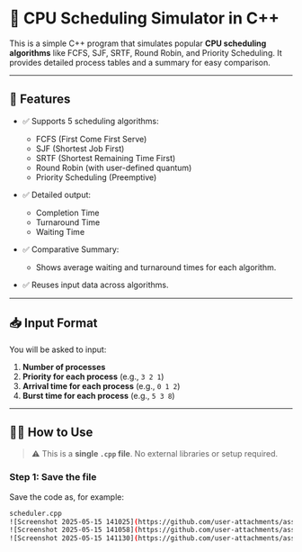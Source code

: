 # 🧮 CPU Scheduling Simulator in C++

This is a simple C++ program that simulates popular **CPU scheduling algorithms** like FCFS, SJF, SRTF, Round Robin, and Priority Scheduling. It provides detailed process tables and a summary for easy comparison.

---

## 🚀 Features

- ✅ Supports 5 scheduling algorithms:
  - FCFS (First Come First Serve)
  - SJF (Shortest Job First)
  - SRTF (Shortest Remaining Time First)
  - Round Robin (with user-defined quantum)
  - Priority Scheduling (Preemptive)

- ✅ Detailed output:
  - Completion Time
  - Turnaround Time
  - Waiting Time

- ✅ Comparative Summary:
  - Shows average waiting and turnaround times for each algorithm.

- ✅ Reuses input data across algorithms.

---

## 📥 Input Format

You will be asked to input:

1. **Number of processes**
2. **Priority for each process** (e.g., `3 2 1`)
3. **Arrival time for each process** (e.g., `0 1 2`)
4. **Burst time for each process** (e.g., `5 3 8`)

---

## 🧑‍💻 How to Use

> ⚠️ This is a **single `.cpp` file**. No external libraries or setup required.

### Step 1: Save the file

Save the code as, for example:

```bash
scheduler.cpp
![Screenshot 2025-05-15 141025](https://github.com/user-attachments/assets/f9e08321-4bba-4890-b6c6-d4ad06c93441)<br>
![Screenshot 2025-05-15 141058](https://github.com/user-attachments/assets/44f6ca20-35c0-451c-b752-e73df9d80f40)<br>
![Screenshot 2025-05-15 141130](https://github.com/user-attachments/assets/afbfdc12-1298-4591-a676-4bb3b6e56e7d)



